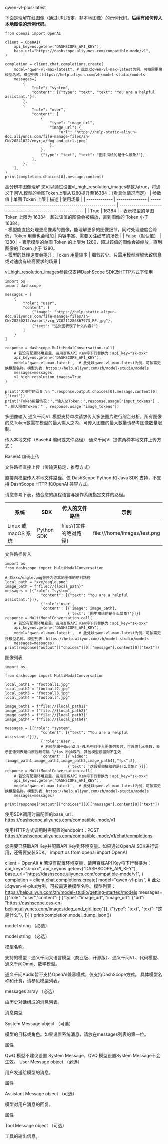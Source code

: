 qwen-vl-plus-latest

下面是理解在线图像（通过URL指定，非本地图像）的示例代码。**后续有如何传入本地图像的示例代码。**
```import os
from openai import OpenAI

client = OpenAI(
    api_key=os.getenv("DASHSCOPE_API_KEY"),
    base_url="https://dashscope.aliyuncs.com/compatible-mode/v1",
)

completion = client.chat.completions.create(
    model="qwen-vl-max-latest", # 此处以qwen-vl-max-latest为例，可按需更换模型名称。模型列表：https://help.aliyun.com/zh/model-studio/models
    messages=[
        {
            "role": "system",
            "content": [{"type": "text", "text": "You are a helpful assistant."}],
        },
        {
            "role": "user",
            "content": [
                {
                    "type": "image_url",
                    "image_url": {
                        "url": "https://help-static-aliyun-doc.aliyuncs.com/file-manage-files/zh-CN/20241022/emyrja/dog_and_girl.jpeg"
                    },
                },
                {"type": "text", "text": "图中描绘的是什么景象?"},
            ],
        },
    ],
)
print(completion.choices[0].message.content)
```



高分辨率图像理解
您可以通过设置vl_high_resolution_images参数为true，将通义千问VL模型的单图Token上限从1280提升至16384：（看具体情况而定）
| 参数值        | 单图 Token 上限 | 描述                                                         | 使用场景                                                     |
| ------------- | --------------- | ------------------------------------------------------------ | ------------------------------------------------------------ |
| True          | 16384           | - 表示模型的单图 Token 上限为 16384，超过该值的图像会被缩放，直到图像的 Token 小于 16384。<br>- 模型能直接处理更高像素的图像，能理解更多的图像细节。同时处理速度会降低，Token 用量也会增加 | 内容丰富、需要关注细节的场景                                 |
| False（默认值） | 1280            | - 表示模型的单图 Token 的上限为 1280，超过该值的图像会被缩放，直到图像的 Token 小于 1280。<br>- 模型的处理速度会提升，Token 用量较少 | 细节较少、只需用模型理解大致信息或对速度有较高要求的场景 |

vl_high_resolution_images参数仅支持DashScope SDK及HTTP方式下使用

```
import os
import dashscope

messages = [
    {
        "role": "user",
        "content": [
            {"image": "https://help-static-aliyun-doc.aliyuncs.com/file-manage-files/zh-CN/20250212/earbrt/vcg_VCG211286867973_RF.jpg"},
            {"text": "这张图表现了什么内容?"}
        ]
    }
]

response = dashscope.MultiModalConversation.call(
    # 若没有配置环境变量，请用百炼API Key将下行替换为：api_key="sk-xxx"
    api_key=os.getenv('DASHSCOPE_API_KEY'),
    model='qwen-vl-max-latest',  # 此处以qwen-vl-max-latest为例，可按需更换模型名称。模型列表：https://help.aliyun.com/zh/model-studio/models
    messages=messages,
    vl_high_resolution_images=True
)

print("大模型的回复:\n ",response.output.choices[0].message.content[0]["text"])
print("Token用量情况：","输入总Token：",response.usage["input_tokens"] , "，输入图像Token：" , response.usage["image_tokens"])
```

多图像输入
通义千问VL 模型支持单次请求传入多张图片进行综合分析，所有图像的总Token数需在模型的最大输入之内，可传入图像的最大数量请参考图像数量限制。

传入本地文件（Base64 编码或文件路径）
通义千问VL 提供两种本地文件上传方式：

Base64 编码上传

文件路径直接上传（传输更稳定，推荐方式）

直接向模型传入本地文件路径。仅 DashScope Python 和 Java SDK 支持，不支持 DashScope HTTP 和OpenAI 兼容方式。

请您参考下表，结合您的编程语言与操作系统指定文件的路径。

| 系统 | SDK | 传入的文件路径 | 示例 |
| ---- | ---- | ---- | ---- |
| Linux 或 macOS 系统 | Python SDK | file://{文件的绝对路径} | file:///home/images/test.png |


文件路径传入
```
import os
from dashscope import MultiModalConversation

# 将xxx/eagle.png替换为你本地图像的绝对路径
local_path = "xxx/eagle.png"
image_path = f"file://{local_path}"
messages = [{"role": "system",
                "content": [{"text": "You are a helpful assistant."}]},
                {'role':'user',
                'content': [{'image': image_path},
                            {'text': '图中描绘的是什么景象?'}]}]
response = MultiModalConversation.call(
    # 若没有配置环境变量，请用百炼API Key将下行替换为：api_key="sk-xxx"
    api_key=os.getenv('DASHSCOPE_API_KEY'),
    model='qwen-vl-max-latest',  # 此处以qwen-vl-max-latest为例，可按需更换模型名称。模型列表：https://help.aliyun.com/zh/model-studio/models
    messages=messages)
print(response["output"]["choices"][0]["message"].content[0]["text"])
```

图像列表
```
import os

from dashscope import MultiModalConversation

local_path1 = "football1.jpg"
local_path2 = "football2.jpg"
local_path3 = "football3.jpg"
local_path4 = "football4.jpg"

image_path1 = f"file://{local_path1}"
image_path2 = f"file://{local_path2}"
image_path3 = f"file://{local_path3}"
image_path4 = f"file://{local_path4}"

messages = [{"role": "system",
                "content": [{"text": "You are a helpful assistant."}]},
                {'role':'user',
                # 若模型属于Qwen2.5-VL系列且传入图像列表时，可设置fps参数，表示图像列表是由原视频每隔 1/fps 秒抽取的，其他模型设置则不生效
                'content': [{'video': [image_path1,image_path2,image_path3,image_path4],"fps":2},
                            {'text': '这段视频描绘的是什么景象?'}]}]
response = MultiModalConversation.call(
    # 若没有配置环境变量，请用百炼API Key将下行替换为：api_key="sk-xxx"
    api_key=os.getenv('DASHSCOPE_API_KEY'),
    model='qwen-vl-max-latest',  # 此处以qwen-vl-max-latest为例，可按需更换模型名称。模型列表：https://help.aliyun.com/zh/model-studio/models
    messages=messages)

print(response["output"]["choices"][0]["message"].content[0]["text"])
```

使用SDK调用时需配置的base_url：https://dashscope.aliyuncs.com/compatible-mode/v1

使用HTTP方式调用时需配置的endpoint：POST https://dashscope.aliyuncs.com/compatible-mode/v1/chat/completions

您需要已获取API Key并配置API Key到环境变量。如果通过OpenAI SDK进行调用，还需要安装SDK。
import os
from openai import OpenAI

client = OpenAI(
    # 若没有配置环境变量，请用百炼API Key将下行替换为：api_key="sk-xxx",
    api_key=os.getenv("DASHSCOPE_API_KEY"),
    base_url="https://dashscope.aliyuncs.com/compatible-mode/v1",
)
completion = client.chat.completions.create(
    model="qwen-vl-plus",  # 此处以qwen-vl-plus为例，可按需更换模型名称。模型列表：https://help.aliyun.com/zh/model-studio/getting-started/models
    messages=[{"role": "user","content": [
            {"type": "image_url",
             "image_url": {"url": "https://dashscope.oss-cn-beijing.aliyuncs.com/images/dog_and_girl.jpeg"}},
            {"type": "text", "text": "这是什么"},
            ]}]
    )
print(completion.model_dump_json())


model string （必选）



model string （必选）

模型名称。

支持的模型：通义千问大语言模型（商业版、开源版）、通义千问VL、代码模型、通义千问Omni、数学模型。

通义千问Audio暂不支持OpenAI兼容模式，仅支持DashScope方式。
具体模型名称和计费，请参见模型列表。

messages array （必选）

由历史对话组成的消息列表。

消息类型

System Message object （可选）

模型的目标或角色。如果设置系统消息，请放在messages列表的第一位。

属性

QwQ 模型不建议设置 System Message，QVQ 模型设置System Message不会生效。
User Message object （必选）

用户发送给模型的消息。

属性

Assistant Message object （可选）

模型对用户消息的回复。

属性

Tool Message object （可选）

工具的输出信息。


